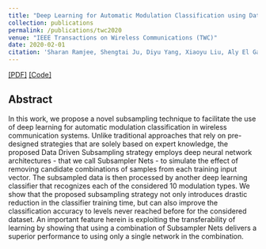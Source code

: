 ```yaml
---
title: "Deep Learning for Automatic Modulation Classification using Data Driven Subsampling"
collection: publications
permalink: /publications/twc2020
venue: "IEEE Transactions on Wireless Communications (TWC)"
date: 2020-02-01
citation: 'Sharan Ramjee, Shengtai Ju, Diyu Yang, Xiaoyu Liu, Aly El Gamal, Yonina C. Eldar. “Deep Learning for Automatic Modulation Classification using Data Driven Subsampling”. Submitted to IEEE Transactions on Wireless Communications (TWC), Feb. 2020'
---
```

[[PDF]](https://sharanramjee.github.io/files/twc2020.pdf)
[[Code]](https://github.com/dl4amc/dds)

## Abstract
In this work, we propose a novel subsampling technique to facilitate the use of deep learning for automatic modulation classification in wireless communication systems. Unlike traditional approaches that rely on pre-designed strategies that are solely based on expert knowledge, the proposed Data Driven Subsampling strategy employs deep neural network architectures - that we call Subsampler Nets - to simulate the effect of removing candidate combinations of samples from each training input vector. The subsampled data is then processed by another deep learning classifier that recognizes each of the considered 10 modulation types. We show that the proposed subsampling strategy not only introduces drastic reduction in the classifier training time, but can also improve the classification accuracy to levels never reached before for the considered dataset. An important feature herein is exploiting the transferability of learning by showing that using a combination of Subsampler Nets delivers a superior performance to using only a single network in the combination.
